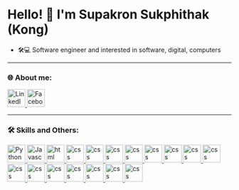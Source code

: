 # Hello! 👋 I'm Supakron Sukphithak (Kong)

- 🛠💻 Software engineer and interested in software, digital, computers

---

### 🌐 About me:
<a href="https://www.linkedin.com/in/supakron-sukphithak-5460a5342/">
  <img src="https://raw.githubusercontent.com/rahuldkjain/github-profile-readme-generator/master/src/images/icons/Social/linked-in-alt.svg" alt="LinkedIn" width="40" height="40"/>
</a>

<a href="https://www.facebook.com/supakron.sukpitak">
  <img src="https://raw.githubusercontent.com/rahuldkjain/github-profile-readme-generator/master/src/images/icons/Social/facebook.svg" alt="Facebook" width="40" height="40"/>
</a>

---

### 🛠 Skills and Others:
<a href="https://www.python.org/">
  <img src="https://raw.githubusercontent.com/rahuldkjain/github-profile-readme-generator/master/src/images/icons/ProgrammingLanguages/python.svg" alt="Python" width="40" height="40"/>
</a>

<a href="https://www.javascript.com/">
  <img src="https://raw.githubusercontent.com/rahuldkjain/github-profile-readme-generator/master/src/images/icons/ProgrammingLanguages/javascript.svg" alt="Javascript" width="40" height="40"/>
</a>

<a href="https://html.com/">
  <img src="https://raw.githubusercontent.com/rahuldkjain/github-profile-readme-generator/master/src/images/icons/FrontendDevelopment/html.svg" alt="html" width="40" height="40"/>
</a>

<a href="https://developer.mozilla.org/en-US/docs/Web/CSS">
  <img src="https://raw.githubusercontent.com/rahuldkjain/github-profile-readme-generator/master/src/images/icons/FrontendDevelopment/css.svg" alt="css" width="40" height="40"/>
</a>

<a href="https://www.postgresql.org/">
  <img src="https://raw.githubusercontent.com/rahuldkjain/github-profile-readme-generator/master/src/images/icons/Database/postgresql.svg" alt="css" width="40" height="40"/>
</a>

<a href="https://sqlite.org/">
  <img src="https://raw.githubusercontent.com/rahuldkjain/github-profile-readme-generator/master/src/images/icons/Database/sqlite.svg" alt="css" width="40" height="40"/>
</a>


<a href="https://www.linux.com/">
  <img src="https://raw.githubusercontent.com/rahuldkjain/github-profile-readme-generator/master/src/images/icons/Other/linux.svg" alt="css" width="40" height="40"/>
</a>

<a href="https://www.vmware.com/">
  <img src="https://i.namu.wiki/i/dhdULtNaOAHvSzfuTtbiWUHuWDeiyYEzYVKf7ACLusD-cNnF9xfmlWNd7Bnnu8mdUwE8n3xNjGECJhKTt7Vfr_umQmM4AXVzCes2zJF5h_fps8oFqBfA3KUBeZu7QSzyzuvnbI4j2NbjewSwyYTedmNCgDHIU7UkcqBzze7XwOM.svg" alt="css" width="40" height="40"/>
</a>

<a href="https://www.virtualbox.org/">
  <img src="https://en.wikipedia.org/wiki/VirtualBox#/media/File:VirtualBox_2024_Logo.svg" alt="css" width="40" height="40"/>
</a>

<a href="https://ubuntu.com/">
  <img src="https://upload.wikimedia.org/wikipedia/commons/a/ab/Logo-ubuntu_cof-orange-hex.svg" alt="css" width="40" height="40"/>
</a>

<a href="https://www.centos.org/">
  <img src="https://upload.wikimedia.org/wikipedia/commons/6/63/CentOS_color_logo.svg" alt="css" width="40" height="40"/>
</a>

<a href="https://nodejs.org/en">
  <img src="https://raw.githubusercontent.com/rahuldkjain/github-profile-readme-generator/master/src/images/icons/BackendDevelopment/nodejs.svg" alt="css" width="40" height="40"/>
</a>

<a href="https://flask.palletsprojects.com/en/stable/">
  <img src="https://raw.githubusercontent.com/rahuldkjain/github-profile-readme-generator/master/src/images/icons/Framework/flask.svg" alt="css" width="40" height="40"/>
</a>

<a href="https://react.dev/">
  <img src="https://raw.githubusercontent.com/rahuldkjain/github-profile-readme-generator/master/src/images/icons/FrontendDevelopment/reactjs.svg" alt="css" width="40" height="40"/>
</a>

<a href="https://www.chartjs.org/">
  <img src="https://raw.githubusercontent.com/rahuldkjain/github-profile-readme-generator/master/src/images/icons/DataVisualization/chartjs.svg" alt="css" width="40" height="40"/>
</a>

<a href="https://www.docker.com/">
  <img src="https://raw.githubusercontent.com/rahuldkjain/github-profile-readme-generator/master/src/images/icons/Devops/docker.svg" alt="css" width="40" height="40"/>
</a>

<a href="https://kubernetes.io/">
  <img src="https://raw.githubusercontent.com/rahuldkjain/github-profile-readme-generator/master/src/images/icons/Devops/kubernetes.svg" alt="css" width="40" height="40"/>
</a>

<a href="https://aws.amazon.com/th/">
  <img src="https://raw.githubusercontent.com/rahuldkjain/github-profile-readme-generator/master/src/images/icons/Devops/aws.svg" alt="css" width="40" height="40"/>
</a>

<!--
**supakron-suk/supakron-suk** is a ✨ _special_ ✨ repository because its `README.md` (this file) appears on your GitHub profile.

Here are some ideas to get you started:

- 🔭 I’m currently working on ...
- 🌱 I’m currently learning ...
- 👯 I’m looking to collaborate on ...
- 🤔 I’m looking for help with ...
- 💬 Ask me about ...
- 📫 How to reach me: ...
- 😄 Pronouns: ...
- ⚡ Fun fact: ...
-->
